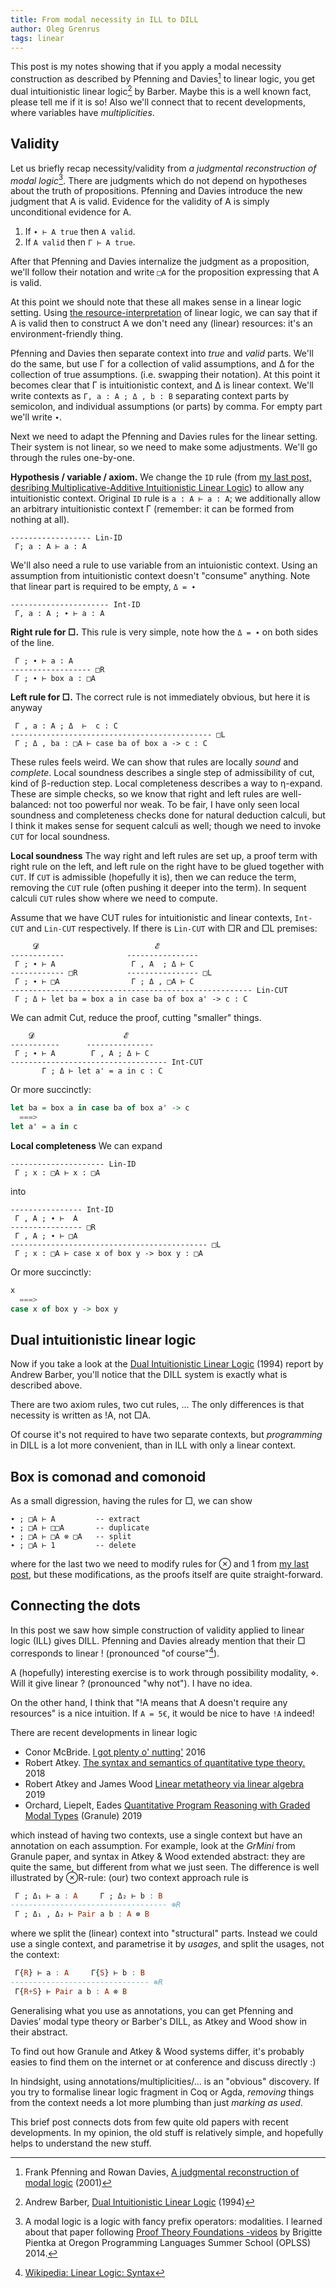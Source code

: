 ```yaml
---
title: From modal necessity in ILL to DILL
author: Oleg Grenrus
tags: linear
---
```


This post is my notes showing that if you apply a modal necessity construction
as described by Pfenning and Davies[^judgmental] to linear logic,
you get dual intuitionistic linear logic[^dill] by Barber.
Maybe this is a well known fact, please tell me if it is so!
Also we'll connect that to recent developments, where variables have
*multiplicities*.

[^judgmental]: Frank Pfenning and Rowan Davies,
  [A judgmental reconstruction of modal logic](https://doi.org/10.1017/S0960129501003322) (2001)

[^dill]: Andrew Barber,
  [Dual Intuitionistic Linear Logic](http://www.lfcs.inf.ed.ac.uk/reports/96/ECS-LFCS-96-347/) (1994)

Validity
--------

Let us briefly recap necessity/validity from *a judgmental reconstruction of modal logic*[^oplss].
There are judgments which do not depend on hypotheses about the truth of propositions.
Pfenning and Davies introduce the new judgment that A is valid.
Evidence for the validity of A is simply unconditional evidence for A.

[^oplss]: A modal logic is a logic with fancy prefix operators: modalities. I learned about that paper following [Proof Theory Foundations -videos](https://www.cs.uoregon.edu/research/summerschool/summer14/curriculum.html) by Brigitte Pientka at Oregon Programming Languages Summer School (OPLSS) 2014.

1. If `∙ ⊢ A true` then `A valid`.
2. If `A valid` then `Γ ⊢ A true`.

After that Pfenning and Davies internalize the judgment as a proposition,
we'll follow their notation and write `□A` for the proposition expressing
that A is valid.

At this point we should note that these all makes sense in a linear logic setting.
Using [the resource-interpretation](https://en.wikipedia.org/wiki/Linear_logic#The_resource_interpretation) of linear logic,
we can say that if A is valid then to construct A we don't need any (linear) resources:
it's an environment-friendly thing.

Pfenning and Davies then separate context into *true* and *valid* parts.
We'll do the same, but use Γ for a collection of valid assumptions,
and Δ for the collection of true assumptions. (i.e. swapping their notation).
At this point it becomes clear that Γ is intuitionistic context, and Δ is linear context.
We'll write contexts as `Γ, a : A ; Δ , b : B` separating context parts by
semicolon, and individual assumptions (or parts) by comma. For empty
part we'll write `∙`.

Next we need to adapt the Pfenning and Davies rules for the linear setting.
Their system is not linear, so we need to make some adjustments.
We'll go through the rules one-by-one.

**Hypothesis / variable / axiom.** We change the `ID` rule (from [my last post, desribing Multiplicative-Additive Intuitionistic Linear Logic](2019-06-26-linear-church-encodings.html)) to allow any intuitionistic
context. Original `ID` rule is `a : A ⊢ a : A`; we additionally allow an arbitrary intuitionistic context Γ (remember: it can be formed from nothing at all).

```
------------------ Lin-ID
 Γ; a : A ⊢ a : A
```

We'll also need a rule to use variable from an intuionistic context.
Using an assumption from intuitionistic context doesn't "consume" anything.
Note that linear part is required to be empty, `Δ = ∙`

```
---------------------- Int-ID
 Γ, a : A ; ∙ ⊢ a : A
```

**Right rule for □.** This rule is very simple, note how the  `Δ = ∙` on both sides of the line.

```
 Γ ; ∙ ⊢ a : A
------------------ □R
 Γ ; ∙ ⊢ box a : □A
```

**Left rule for □.** The correct rule is not immediately obvious,
but here it is anyway

```
 Γ , a : A ; Δ  ⊢  c : C
--------------------------------------------- □L
 Γ ; Δ , ba : □A ⊢ case ba of box a -> c : C
```

These rules feels weird. We can show that rules are locally *sound* and *complete*.
Local soundness describes a single step of admissibility of cut, kind of β-reduction step.
Local completeness describes a way to η-expand. These are simple checks,
so we know that right and left rules are well-balanced: not too powerful nor weak.
To be fair, I have only seen local soundness and completeness checks done
for natural deduction calculi, but I think it makes sense for sequent calculi
as well; though we need to invoke `CUT` for local soundness.

**Local soundness**
The way right and left rules are set up, a proof term with right rule on the
left, and left rule on the right have to be glued together with `CUT`.
If `CUT` is admissible (hopefully it is), then we can reduce the term,
removing the `CUT` rule (often pushing it deeper into the term).
In sequent calculi `CUT` rules show where we need to compute.

Assume that we have CUT rules for
intuitionistic and linear contexts, `Int-CUT` and `Lin-CUT` respectively.
If there is `Lin-CUT` with □R and □L premises:

```
     𝓓                          𝓔
------------              ----------------
 Γ ; ∙ ⊢ A                 Γ , A  ; Δ ⊢ C
------------ □R           ---------------- □L
 Γ ; ∙ ⊢ □A                Γ ; Δ , □A ⊢ C
------------------------------------------------------ Lin-CUT
 Γ ; Δ ⊢ let ba = box a in case ba of box a' -> c : C
```

We can admit Cut, reduce the proof, cutting "smaller" things.

```
    𝓓                    𝓔
-----------      ---------------
 Γ ; ∙ ⊢ A        Γ , A ; Δ ⊢ C
----------------------------------- Int-CUT
       Γ ; Δ ⊢ let a' = a in c : C
```

Or more succinctly:

```haskell
let ba = box a in case ba of box a' -> c
  ===>
let a' = a in c
```

**Local completeness** We can expand

```
--------------------- Lin-ID
 Γ ; x : □A ⊢ x : □A
```

into

```
---------------- Int-ID
 Γ , A ; ∙ ⊢  A
---------------- □R
 Γ , A ; ∙ ⊢ □A
-------------------------------------------- □L
 Γ ; x : □A ⊢ case x of box y -> box y : □A
```

Or more succinctly:

```haskell
x
  ===>
case x of box y -> box y
```

Dual intuitionistic linear logic
--------------------------------

Now if you take a look at the
[Dual Intuitionistic Linear Logic](http://www.lfcs.inf.ed.ac.uk/reports/96/ECS-LFCS-96-347/) (1994)
report by Andrew Barber, you'll notice
that the DILL system is exactly what is described above.

There are two axiom rules, two cut rules, ... The only differences is that
necessity is written as !A, not □A.

Of course it's not required to have two separate contexts, but *programming* in
DILL is a lot more convenient, than in ILL with only a linear context.

Box is comonad and comonoid
---------------------------

As a small digression, having the rules for □, we can show

```
∙ ; □A ⊢ A         -- extract
∙ ; □A ⊢ □□A       -- duplicate
∙ ; □A ⊢ □A ⊗ □A   -- split
∙ ; □A ⊢ 1         -- delete
```

where for the last two we need to modify rules for ⊗ and 1 from [my last post](2019-06-26-linear-church-encodings.html),
but these modifications, as the proofs itself are quite straight-forward.

Connecting the dots
-------------------

In this post we saw how simple construction of validity applied to
linear logic (ILL) gives DILL. Pfenning and Davies already mention
that their □ corresponds to linear ! (pronounced "of course"[^wikipedia]).

[^wikipedia]: [Wikipedia: Linear Logic: Syntax](https://en.wikipedia.org/wiki/Linear_logic#Syntax)

A (hopefully) interesting exercise is to work through possibility modality, ⋄.
Will it give linear ? (pronounced "why not"). I have no idea.

On the other hand, I think that "!A means that A doesn't require any resources" is a nice
intuition. If `A = 5€`, it would be nice to have `!A` indeed!

There are recent developments in linear logic

- Conor McBride. [I got plenty o' nutting'](https://doi.org/10.1007/978-3-319-30936-1_12) 2016
- Robert Atkey. [The syntax and semantics of quantitative type theory.](https://bentnib.org/quantitative-type-theory.html) 2018
- Robert Atkey and James Wood [Linear metatheory via linear algebra](http://www.ii.uib.no/~bezem/abstracts/TYPES_2019_paper_42.pdf) 2019
- Orchard, Liepelt, Eades [Quantitative Program Reasoning with Graded Modal Types](https://kar.kent.ac.uk/74450/) (Granule) 2019

which instead of having two contexts, use a single
context but have an annotation on each assumption.
For example, look at the *GrMini* from Granule paper, and syntax in Atkey & Wood extended abstract:
they are quite the same, but different from what we just seen.
The difference is well illustrated by ⊗R-rule: (our) two context approach rule is

```haskell
 Γ ; Δ₁ ⊢ a : A     Γ ; Δ₂ ⊢ b : B
----------------------------------- ⊗R
 Γ ; Δ₁ , Δ₂ ⊢ Pair a b : A ⊗ B
```

where we split the (linear) context into "structural" parts.
Instead we could use a single context, and parametrise it by *usages*,
and split the usages, not the context:

```haskell
 Γ{R} ⊢ a : A     Γ{S} ⊢ b : B
------------------------------- ⊗R
 Γ{R+S} ⊢ Pair a b : A ⊗ B
```

Generalising what you use as annotations, you can get
Pfenning and Davies’ modal type theory
or Barber's DILL, as Atkey and Wood show in their abstract.

To find out how Granule and Atkey & Wood systems differ, it's probably
easies to find them on the internet or at conference and discuss directly :)

In hindsight, using annotations/multiplicities/... is an "obvious" discovery.
If you try to formalise linear logic fragment in Coq or Agda, *removing* things
from the context needs a lot more plumbing than just *marking as used*.

This brief post connects dots from few quite old papers with recent developments.
In my opinion, the old stuff is relatively simple, and
hopefully helps to understand the new stuff.
